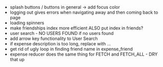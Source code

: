 - splash buttons / buttons in general -> add focus color
- logging out gives errors when navigating away and then coming back to page
- loading spinners
- make friendships index more efficient ALSO put index in friends?
- user search - NO USERS FOUND if no users found
- add arrow key functionality to User Search
- if expense description is too long, replace with ...
- get rid of ugly loop in finding friend name in expense_friend
- expense reducer does the same thing for FETCH and FETCH_ALL - DRY that up
